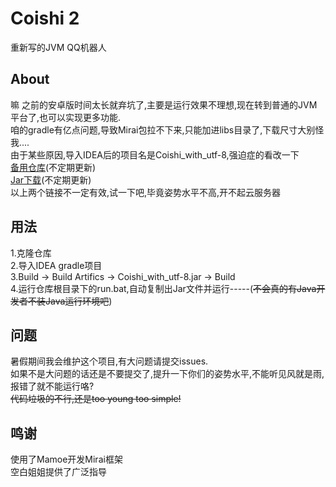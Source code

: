# Coishi 2
重新写的JVM QQ机器人  
## About
嘛 之前的安卓版时间太长就弃坑了,主要是运行效果不理想,现在转到普通的JVM平台了,也可以实现更多功能.  
咱的gradle有亿点问题,导致Mirai包拉不下来,只能加进libs目录了,下载尺寸大别怪我....  
由于某些原因,导入IDEA后的项目名是Coishi_with_utf-8,强迫症的看改一下  
 [备用仓库](http://www.tonyn.cn:10000/git/Coishi-2)(不定期更新)  
 [Jar下载](http://www.tonyn.cn:10000/download/Coishi_with_utf-8.jar)(不定期更新)  
以上两个链接不一定有效,试一下吧,毕竟姿势水平不高,开不起云服务器  
## 用法
1.克隆仓库  
2.导入IDEA gradle项目  
3.Build -> Build Artifics -> Coishi_with_utf-8.jar -> Build  
4.运行仓库根目录下的run.bat,自动复制出Jar文件并运行-----(~~不会真的有Java开发者不装Java运行环境吧~~)  
## 问题
暑假期间我会维护这个项目,有大问题请提交issues.  
如果不是大问题的话还是不要提交了,提升一下你们的姿势水平,不能听见风就是雨,报错了就不能运行咯?  
~~代码垃圾的不行,还是too young too simple!~~  
## 鸣谢
使用了Mamoe开发Mirai框架  
空白姐姐提供了广泛指导  
